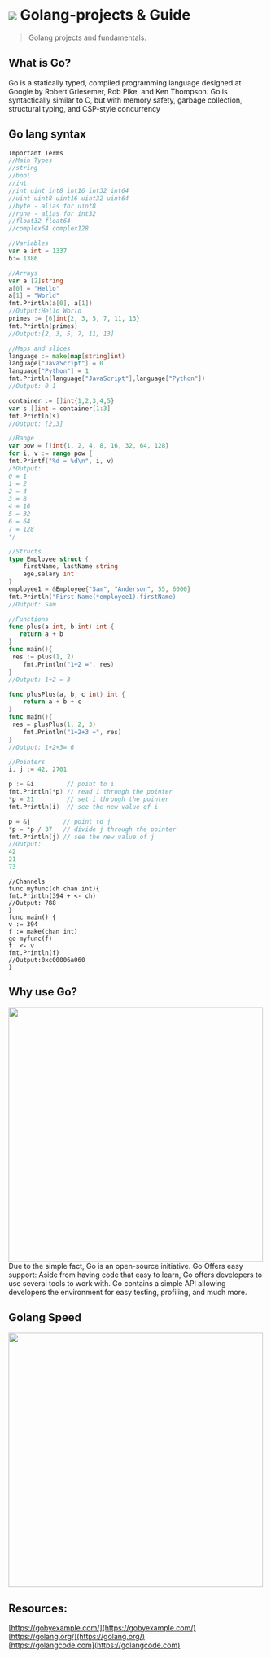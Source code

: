 # <img src="https://img.icons8.com/color/48/000000/golang.png"/> Golang-projects & Guide
> Golang projects and fundamentals.

## What is Go?
Go is a statically typed, compiled programming language designed at Google by Robert Griesemer, Rob Pike, and Ken Thompson. Go is syntactically similar to C, but with memory safety, garbage collection, structural typing, and CSP-style concurrency

## Go lang syntax
```go
Important Terms
//Main Types
//string
//bool
//int
//int uint int8 int16 int32 int64
//uint uint8 uint16 uint32 uint64
//byte - alias for uint8
//rune - alias for int32
//float32 float64
//complex64 complex128
```

```go
//Variables
var a int = 1337
b:= 1386
```
```go
//Arrays
var a [2]string
a[0] = "Hello"
a[1] = "World"
fmt.Println(a[0], a[1])
//Output:Hello World
primes := [6]int{2, 3, 5, 7, 11, 13}
fmt.Println(primes)
//Output:[2, 3, 5, 7, 11, 13]
```
```go
//Maps and slices
language := make(map[string]int)
language["JavaScript"] = 0
language["Python"] = 1
fmt.Println(language["JavaScript"],language["Python"])
//Output: 0 1

container := []int{1,2,3,4,5}
var s []int = container[1:3]
fmt.Println(s)
//Output: [2,3]
```
```go
//Range
var pow = []int{1, 2, 4, 8, 16, 32, 64, 128}
for i, v := range pow {
fmt.Printf("%d = %d\n", i, v)
/*Output:
0 = 1
1 = 2
2 = 4
3 = 8
4 = 16
5 = 32
6 = 64
7 = 128
*/

//Structs
type Employee struct {
    firstName, lastName string
    age,salary int
}
employee1 = &Employee{"Sam", "Anderson", 55, 6000}
fmt.Println("First-Name(*employee1).firstName)
//Output: Sam
```

```go
//Functions
func plus(a int, b int) int {
   return a + b
}
func main(){
 res := plus(1, 2)
    fmt.Println("1+2 =", res)
}
//Output: 1+2 = 3

func plusPlus(a, b, c int) int {
    return a + b + c
}
func main(){
 res = plusPlus(1, 2, 3)
    fmt.Println("1+2+3 =", res)
}
//Output: 1+2+3= 6
```

```go
//Pointers
i, j := 42, 2701

p := &i         // point to i
fmt.Println(*p) // read i through the pointer
*p = 21         // set i through the pointer
fmt.Println(i)  // see the new value of i

p = &j         // point to j
*p = *p / 37   // divide j through the pointer
fmt.Println(j) // see the new value of j
//Output:
42
21
73
```

```golang
//Channels
func myfunc(ch chan int){
fmt.Println(394 + <- ch)
//Output: 788
}
func main() {
v := 394
f := make(chan int)
go myfunc(f)
f  <- v
fmt.Println(f)
//Output:0xc00006a060
}
```
## Why use Go?
<img src="https://softensy.com/wp-content/uploads/2020/06/why-use-google-go-language.png" width=500px>
Due to the simple fact, Go is an open-source initiative. Go Offers easy support: Aside from having code that easy to learn, Go offers developers to use several tools to work with. Go contains a simple API allowing developers the environment for easy testing, profiling, and much more.

## Golang Speed
<img src="https://www.bluematador.com/hubfs/Blue_Matador_Inc_October2017/Images/golang-language-runtimes-2.png" width=500px>

## Resources:

[https://gobyexample.com/](https://gobyexample.com/)<br>
[https://golang.org/](https://golang.org/)<br>
[https://golangcode.com](https://golangcode.com)

